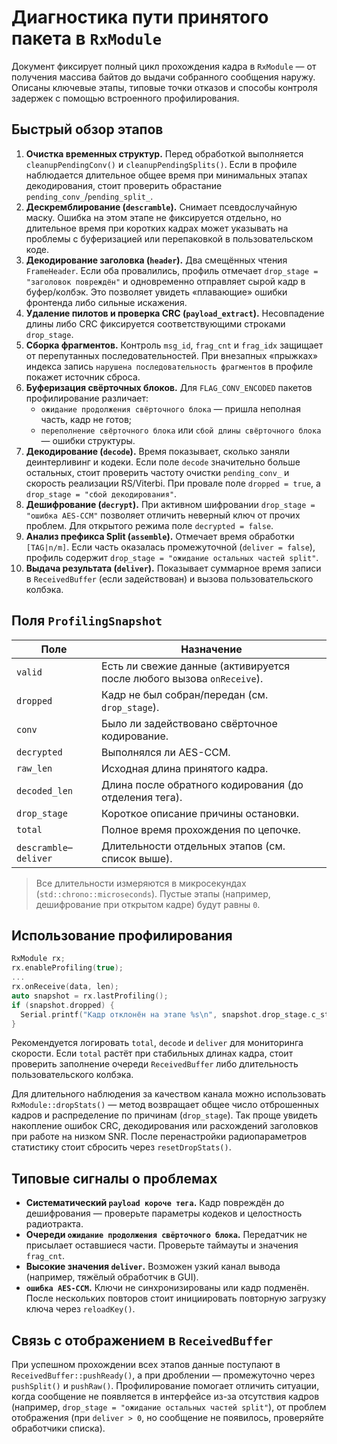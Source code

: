 # Диагностика пути принятого пакета в `RxModule`

Документ фиксирует полный цикл прохождения кадра в `RxModule` — от получения массива байтов до
выдачи собранного сообщения наружу. Описаны ключевые этапы, типовые точки отказов и способы
контроля задержек с помощью встроенного профилирования.

## Быстрый обзор этапов

1. **Очистка временных структур.** Перед обработкой выполняется `cleanupPendingConv()` и
   `cleanupPendingSplits()`. Если в профиле наблюдается длительное общее время при минимальных
   этапах декодирования, стоит проверить обрастание `pending_conv_`/`pending_split_`.
2. **Дескремблирование (`descramble`).** Снимает псевдослучайную маску. Ошибка на этом этапе не
   фиксируется отдельно, но длительное время при коротких кадрах может указывать на проблемы с
   буферизацией или перепаковкой в пользовательском коде.
3. **Декодирование заголовка (`header`).** Два смещённых чтения `FrameHeader`. Если оба провалились,
   профиль отмечает `drop_stage = "заголовок повреждён"` и одновременно отправляет сырой кадр в
   буфер/колбэк. Это позволяет увидеть «плавающие» ошибки фронтенда либо сильные искажения.
4. **Удаление пилотов и проверка CRC (`payload_extract`).** Несовпадение длины либо CRC фиксируется
   соответствующими строками `drop_stage`.
5. **Сборка фрагментов.** Контроль `msg_id`, `frag_cnt` и `frag_idx` защищает от перепутанных
   последовательностей. При внезапных «прыжках» индекса запись `нарушена последовательность
   фрагментов` в профиле покажет источник сброса.
6. **Буферизация свёрточных блоков.** Для `FLAG_CONV_ENCODED` пакетов профилирование различает:
   - `ожидание продолжения свёрточного блока` — пришла неполная часть, кадр не готов;
   - `переполнение свёрточного блока` или `сбой длины свёрточного блока` — ошибки структуры.
7. **Декодирование (`decode`).** Время показывает, сколько заняли деинтерливинг и кодеки. Если поле
   `decode` значительно больше остальных, стоит проверить частоту очистки `pending_conv_` и скорость
   реализации RS/Viterbi. При провале поле `dropped = true`, а `drop_stage = "сбой декодирования"`.
8. **Дешифрование (`decrypt`).** При активном шифровании `drop_stage = "ошибка AES-CCM"` позволяет
   отличить неверный ключ от прочих проблем. Для открытого режима поле `decrypted = false`.
9. **Анализ префикса Split (`assemble`).** Отмечает время обработки `[TAG|n/m]`. Если часть оказалась
   промежуточной (`deliver = false`), профиль содержит `drop_stage = "ожидание остальных частей split"`.
10. **Выдача результата (`deliver`).** Показывает суммарное время записи в `ReceivedBuffer` (если
    задействован) и вызова пользовательского колбэка.

## Поля `ProfilingSnapshot`

| Поле                    | Назначение                                                                 |
|-------------------------|----------------------------------------------------------------------------|
| `valid`                 | Есть ли свежие данные (активируется после любого вызова `onReceive`).      |
| `dropped`               | Кадр не был собран/передан (см. `drop_stage`).                             |
| `conv`                  | Было ли задействовано свёрточное кодирование.                              |
| `decrypted`             | Выполнялся ли AES-CCM.                                                     |
| `raw_len`               | Исходная длина принятого кадра.                                            |
| `decoded_len`           | Длина после обратного кодирования (до отделения тега).                     |
| `drop_stage`            | Короткое описание причины остановки.                                       |
| `total`                 | Полное время прохождения по цепочке.                                       |
| `descramble`–`deliver`  | Длительности отдельных этапов (см. список выше).                           |

> Все длительности измеряются в микросекундах (`std::chrono::microseconds`). Пустые этапы (например,
> дешифрование при открытом кадре) будут равны `0`.

## Использование профилирования

```cpp
RxModule rx;
rx.enableProfiling(true);
...
rx.onReceive(data, len);
auto snapshot = rx.lastProfiling();
if (snapshot.dropped) {
  Serial.printf("Кадр отклонён на этапе %s\n", snapshot.drop_stage.c_str());
}
```

Рекомендуется логировать `total`, `decode` и `deliver` для мониторинга скорости. Если `total` растёт
при стабильных длинах кадра, стоит проверить заполнение очереди `ReceivedBuffer` либо длительность
пользовательского колбэка.

Для длительного наблюдения за качеством канала можно использовать `RxModule::dropStats()` — метод
возвращает общее число отброшенных кадров и распределение по причинам (`drop_stage`). Так проще
увидеть накопление ошибок CRC, декодирования или расхождений заголовков при работе на низком SNR.
После перенастройки радиопараметров статистику стоит сбросить через `resetDropStats()`.

## Типовые сигналы о проблемах

- **Систематический `payload короче тега`.** Кадр повреждён до дешифрования — проверьте параметры
  кодеков и целостность радиотракта.
- **Очереди `ожидание продолжения свёрточного блока`.** Передатчик не присылает оставшиеся части.
  Проверьте таймауты и значения `frag_cnt`.
- **Высокие значения `deliver`.** Возможен узкий канал вывода (например, тяжёлый обработчик в GUI).
- **`ошибка AES-CCM`.** Ключи не синхронизированы или кадр подменён. После нескольких повторов стоит
  инициировать повторную загрузку ключа через `reloadKey()`.

## Связь с отображением в `ReceivedBuffer`

При успешном прохождении всех этапов данные поступают в `ReceivedBuffer::pushReady()`, а при
дроблении — промежуточно через `pushSplit()` и `pushRaw()`. Профилирование помогает отличить ситуации,
когда сообщение не появляется в интерфейсе из-за отсутствия кадров (например, `drop_stage =
"ожидание остальных частей split"`), от проблем отображения (при `deliver > 0`, но сообщение не
появилось, проверяйте обработчики списка).

